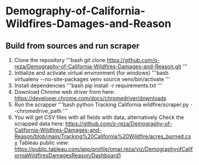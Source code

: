 # Demography-of-California-Wildfires-Damages-and-Reason

## Build from sources and run scraper
1. Clone the repository
'''bash
git clone https://github.com/o-reza/Demography-of-California-Wildfires-Damages-and-Reason.git
'''
2. Initialize and activate virtual environment (for windows)
'''bash
virtualenv --no-site-packages venv
source venv/bin/activate
'''
3. Install dependencies
'''bash
pip install -r requirements.txt
'''
4. Download Chrome web driver from here: https://developer.chrome.com/docs/chromedriver/downloads
5. Run the scrapper
'''bash
python Tracking California wildfire/scraper.py --chromedrive_path <path-to-chromedriver>
'''
6. You will get CSV files with all fields with data, alternatively Check the scrapped data here:
    https://github.com/o-reza/Demography-of-California-Wildfires-Damages-and-Reason/blob/main/Tracking%20California%20Wildfire/acres_burned.csv 
Tableau public view: https://public.tableau.com/app/profile/omar.reza/viz/DemographyofCaliforniaWildfiresDamagesReason/Dashboard1 
